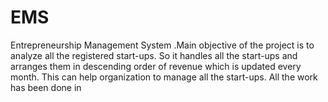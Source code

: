 # EMS
Entrepreneurship Management System .Main objective of the project is to analyze all the registered start-ups. So it handles all the start-ups and arranges them in descending order of revenue which is updated every month. This can help organization to manage all the start-ups. All the work has been done in

